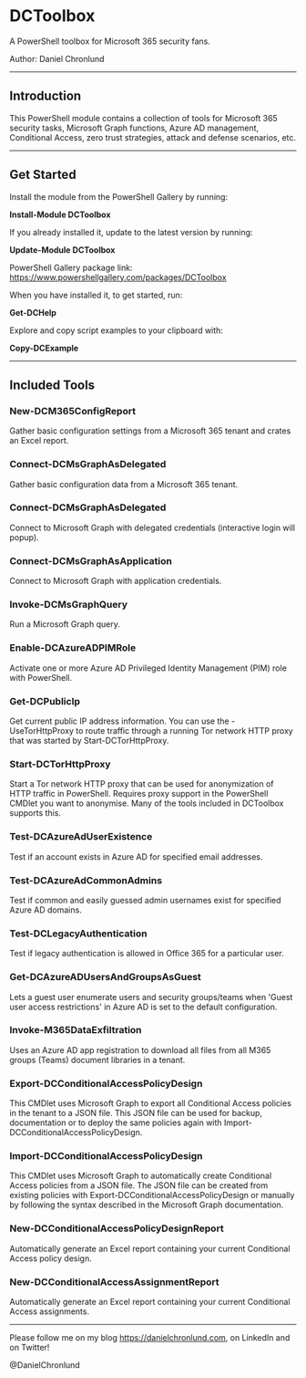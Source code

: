 # DCToolbox

A PowerShell toolbox for Microsoft 365 security fans.

Author: Daniel Chronlund

---------------------------------------------------

<h2>Introduction</h2>

This PowerShell module contains a collection of tools for Microsoft 365 security tasks, Microsoft Graph functions, Azure AD management, Conditional Access, zero trust strategies, attack and defense scenarios, etc.

---------------------------------------------------

<h2>Get Started</h2>

Install the module from the PowerShell Gallery by running:

<b>Install-Module DCToolbox</b>

If you already installed it, update to the latest version by running:

<b>Update-Module DCToolbox</b>

PowerShell Gallery package link: https://www.powershellgallery.com/packages/DCToolbox

When you have installed it, to get started, run:

<b>Get-DCHelp</b>

Explore and copy script examples to your clipboard with:

<b>Copy-DCExample</b>

---------------------------------------------------

<h2>Included Tools</h2>

<h3>New-DCM365ConfigReport</h3>

Gather basic configuration settings from a Microsoft 365 tenant and crates an Excel report.

<h3>Connect-DCMsGraphAsDelegated</h3>

Gather basic configuration data from a Microsoft 365 tenant.

<h3>Connect-DCMsGraphAsDelegated</h3>

Connect to Microsoft Graph with delegated credentials (interactive login will popup).

<h3>Connect-DCMsGraphAsApplication</h3>

Connect to Microsoft Graph with application credentials.

<h3>Invoke-DCMsGraphQuery</h3>

Run a Microsoft Graph query.

<h3>Enable-DCAzureADPIMRole</h3>

Activate one or more Azure AD Privileged Identity Management (PIM) role with PowerShell.

<h3>Get-DCPublicIp</h3>

Get current public IP address information. You can use the -UseTorHttpProxy to route traffic through a running Tor network HTTP proxy that was started by Start-DCTorHttpProxy.

<h3>Start-DCTorHttpProxy</h3>

Start a Tor network HTTP proxy that can be used for anonymization of HTTP traffic in PowerShell. Requires proxy support in the PowerShell CMDlet you want to anonymise. Many of the tools included in DCToolbox supports this.

<h3>Test-DCAzureAdUserExistence</h3>

Test if an account exists in Azure AD for specified email addresses.

<h3>Test-DCAzureAdCommonAdmins</h3>

Test if common and easily guessed admin usernames exist for specified Azure AD domains.

<h3>Test-DCLegacyAuthentication</h3>

Test if legacy authentication is allowed in Office 365 for a particular user.

<h3>Get-DCAzureADUsersAndGroupsAsGuest</h3>

Lets a guest user enumerate users and security groups/teams when 'Guest user access restrictions' in Azure AD is set to the default configuration.

<h3>Invoke-M365DataExfiltration</h3>

Uses an Azure AD app registration to download all files from all M365 groups (Teams) document libraries in a tenant.

<h3>Export-DCConditionalAccessPolicyDesign</h3>

This CMDlet uses Microsoft Graph to export all Conditional Access policies in the tenant to a JSON file. This JSON file can be used for backup, documentation or to deploy the same policies again with Import-DCConditionalAccessPolicyDesign.

<h3>Import-DCConditionalAccessPolicyDesign</h3>

This CMDlet uses Microsoft Graph to automatically create Conditional Access policies from a JSON file. The JSON file can be created from existing policies with Export-DCConditionalAccessPolicyDesign or manually by following the syntax described in the Microsoft Graph documentation.

<h3>New-DCConditionalAccessPolicyDesignReport</h3>

Automatically generate an Excel report containing your current Conditional Access policy design.

<h3>New-DCConditionalAccessAssignmentReport</h3>

Automatically generate an Excel report containing your current Conditional Access assignments.

---------------------------------------------------

Please follow me on my blog https://danielchronlund.com, on LinkedIn and on Twitter!

@DanielChronlund
